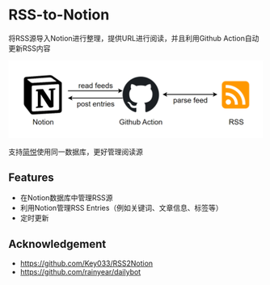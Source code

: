 # RSS-to-Notion

将RSS源导入Notion进行整理，提供URL进行阅读，并且利用Github Action自动更新RSS内容

![source.png](0_Docs/source.png)

支持[简悦](https://github.com/Kenshin/simpread)使用同一数据库，更好管理阅读源

## Features

- 在Notion数据库中管理RSS源
- 利用Notion管理RSS Entries（例如关键词、文章信息、标签等）
- 定时更新

## Acknowledgement

- https://github.com/Key033/RSS2Notion
- https://github.com/rainyear/dailybot